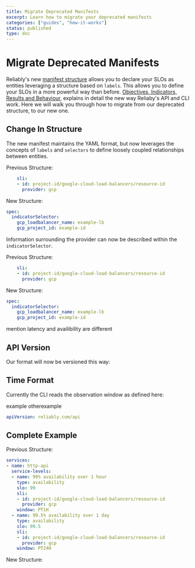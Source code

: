```yaml
---
title: Migrate Deprecated Manifests
excerpt: Learn how to migrate your deprecated manifests 
categories: ["guides", "how-it-works"]
status: published
type: doc
---
```

# Migrate Deprecated Manifests

Reliably's new [manifest structure](/guides/slo/define-slos/#yaml-manifest) allows you to declare your SLOs as entities leveraging a structure based on `labels`. This allows you to define your SLOs in a more powerful way than before. [Objectives, Indicators, Results and Behaviour](/guides/slo/objectives-indicators-results-and-behaviour/), explains in detail the new way Reliaby's API and CLI work. Here we will walk you through how to migrate from our deprecated structure, to our new one.

## Change In Structure

The new manifest maintains the YAML format, but now leverages the concepts of `labels` and `selectors` to define loosely coupled relationships between entities.

Previous Structure:

```yaml
    sli:
    - id: project-id/google-cloud-load-balancers/resource-id
      provider: gcp
```

New Structure: 

```yaml
spec:
  indicatorSelector:
    gcp_loadbalancer_name: example-lb
    gcp_project_id: example-id
```

Information surrounding the provider can now be described within the `indicatorSelector`.

Previous Structure:

```yaml
    sli:
    - id: project-id/google-cloud-load-balancers/resource-id
      provider: gcp
```

New Structure: 

```yaml
spec:
  indicatorSelector:
    gcp_loadbalancer_name: example-lb
    gcp_project_id: example-id
```

mention latency and availibility are different

## API Version

Our format will now be versioned this way:

## Time Format

Currently the CLI reads the observation window as defined here:

example
otherexample

```yaml
apiVersion: reliably.com/api
```

## Complete Example

Previous Structure:

```yaml
services:
- name: http-api
  service-levels:
  - name: 99% availability over 1 hour
    type: availability
    slo: 99
    sli:
    - id: project-id/google-cloud-load-balancers/resource-id
      provider: gcp
    window: PT1H
  - name: 99.5% availability over 1 day
    type: availability
    slo: 99.5
    sli:
    - id: project-id/google-cloud-load-balancers/resource-id
      provider: gcp
    window: PT24H
```

New Structure:


